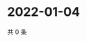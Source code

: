 # 2022-01-04

共 0 条

<!-- BEGIN WEIBO -->
<!-- 最后更新时间 Tue Jan 04 2022 21:22:41 GMT+0800 (China Standard Time) -->

<!-- END WEIBO -->
